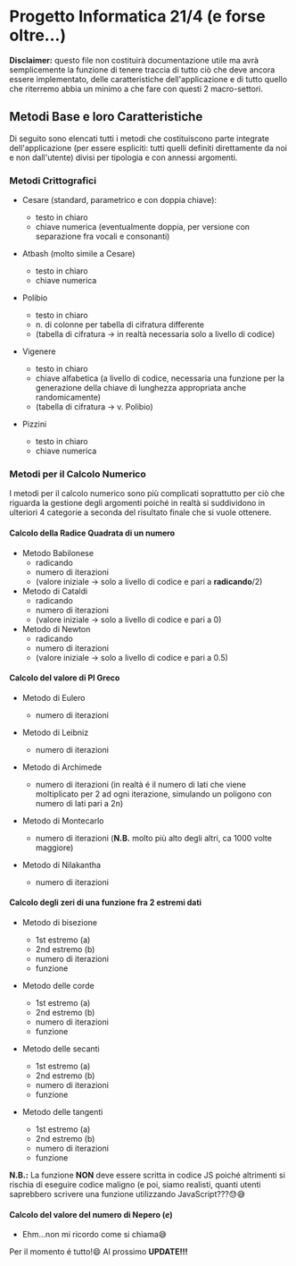 # Progetto Informatica 21/4 (e forse oltre...)

**Disclaimer:** questo file non costituirà documentazione utile ma avrà
semplicemente la funzione di tenere traccia di tutto ciò che deve ancora essere
implementato, delle caratteristiche dell'applicazione e di tutto quello che
riterremo abbia un minimo a che fare con questi 2 macro-settori.

## Metodi Base e loro Caratteristiche
Di seguito sono elencati tutti i metodi che costituiscono parte integrate
dell'applicazione (per essere espliciti: tutti quelli definiti direttamente da
noi e non dall'utente) divisi per tipologia e con annessi argomenti.

### Metodi Crittografici
* Cesare (standard, parametrico e con doppia chiave):
    - testo in chiaro
    - chiave numerica (eventualmente doppia, per versione con separazione fra vocali e consonanti)

* Atbash (molto simile a Cesare)
    - testo in chiaro
    - chiave numerica

* Polibio
    - testo in chiaro
    - n. di colonne per tabella di cifratura differente
    - (tabella di cifratura -> in realtà necessaria solo a livello di codice)

* Vigenere
    - testo in chiaro
    - chiave alfabetica (a livello di codice, necessaria una funzione per la
      generazione della chiave di lunghezza appropriata anche randomicamente)
    - (tabella di cifratura -> v. Polibio)

* Pizzini
    - testo in chiaro
    - chiave numerica

### Metodi per il Calcolo Numerico
I metodi per il calcolo numerico sono più complicati soprattutto per ciò che
riguarda la gestione degli argomenti poiché in realtà si suddividono in ulteriori
4 categorie a seconda del risultato finale che si vuole ottenere.

#### Calcolo della Radice Quadrata di un numero
* Metodo Babilonese
    - radicando
    - numero di iterazioni
    - (valore iniziale -> solo a livello di codice e pari a **radicando**/2)
* Metodo di Cataldi
    - radicando
    - numero di iterazioni
    - (valore iniziale -> solo a livello di codice e pari a 0)
* Metodo di Newton
    - radicando
    - numero di iterazioni
    - (valore iniziale -> solo a livello di codice e pari a 0.5)

#### Calcolo del valore di PI Greco
* Metodo di Eulero
    - numero di iterazioni

* Metodo di Leibniz
    - numero di iterazioni

* Metodo di Archimede
    - numero di iterazioni (in realtà é il numero di lati che viene moltiplicato
      per 2 ad ogni iterazione, simulando un poligono con numero di lati pari a 2n)

* Metodo di Montecarlo
    - numero di iterazioni (**N.B.** molto più alto degli altri, ca 1000 volte maggiore)

* Metodo di Nilakantha
    - numero di iterazioni

#### Calcolo degli zeri di una funzione fra 2 estremi dati

* Metodo di bisezione
    - 1st estremo (a)
    - 2nd estremo (b)
    - numero di iterazioni
    - funzione

* Metodo delle corde
    - 1st estremo (a)
    - 2nd estremo (b)
    - numero di iterazioni
    - funzione

* Metodo delle secanti
    - 1st estremo (a)
    - 2nd estremo (b)
    - numero di iterazioni
    - funzione

* Metodo delle tangenti
    - 1st estremo (a)
    - 2nd estremo (b)
    - numero di iterazioni
    - funzione

**N.B.:** La funzione **NON** deve essere scritta in codice JS poiché altrimenti
si rischia di eseguire codice maligno (e poi, siamo realisti, quanti utenti
saprebbero scrivere una funzione utilizzando JavaScript???😓😅

#### Calcolo del valore del numero di Nepero (*e*)
* Ehm...non mi ricordo come si chiama😅

Per il momento é tutto!😄
Al prossimo **UPDATE!!!**
